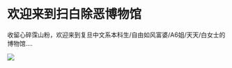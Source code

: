 # 欢迎来到扫白除恶博物馆

收留心碎霂山粉，欢迎来到复旦中文系本科生/自由如风富婆/A6姐/天天/白女士的博物馆….

![](/../GitHub/assets/blog_res/README.assets/%E8%87%AA%E7%94%B1%E5%A6%82%E9%A3%8E.jpg)
